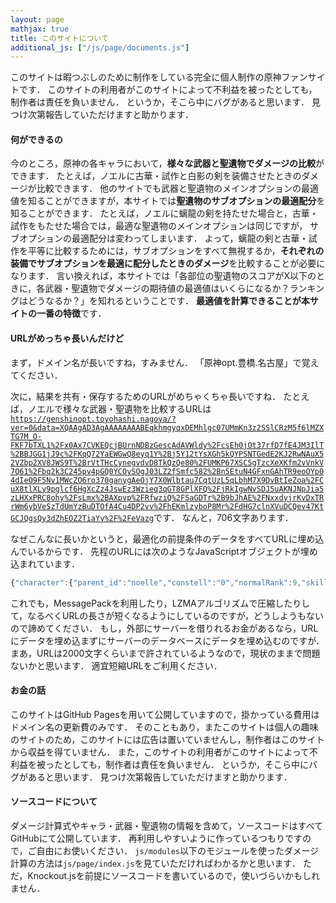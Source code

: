 ```yaml
---
layout: page
mathjax: true
title: このサイトについて
additional_js: ["/js/page/documents.js"]
---
```


このサイトは暇つぶしのために制作をしている完全に個人制作の原神ファンサイトです．
このサイトの利用者がこのサイトによって不利益を被ったとしても，制作者は責任を負いません．
というか，そこら中にバグがあると思います．
見つけ次第報告していただけますと助かります．

#### 何ができるの

今のところ，原神の各キャラにおいて，**様々な武器と聖遺物でダメージの比較**ができます．
たとえば，ノエルに古華・試作と白影の剣を装備させたときのダメージが比較できます．
他のサイトでも武器と聖遺物のメインオプションの最適値を知ることができますが，本サイトでは**聖遺物のサブオプションの最適配分**を知ることができます．
たとえば，ノエルに螭龍の剣を持たせた場合と，古華・試作をもたせた場合では，最適な聖遺物のメインオプションは同じですが，
サブオプションの最適配分は変わってしまいます．
よって，螭龍の剣と古華・試作を平等に比較するためには，サブオプションをすべて無視するか，**それぞれの装備でサブオプションを最適に配分したときのダメージ**を比較することが必要になります．
言い換えれば，本サイトでは「各部位の聖遺物のスコアがX以下のときに，各武器・聖遺物でダメージの期待値の最適値はいくらになるか？ランキングはどうなるか？」を知れるということです．
**最適値を計算できることが本サイトの一番の特徴**です．


#### URLがめっちゃ長いんだけど

まず，ドメイン名が長いですね，すみません．
「原神opt.豊橋.名古屋」で覚えてください．

次に，結果を共有・保存するためのURLがめちゃくちゃ長いですね．
たとえば，ノエルで様々な武器・聖遺物を比較するURLは[`https://genshinopt.toyohashi.nagoya/?ver=0&data=XQAAgAD3AgAAAAAAAABEqkhmgyqxDEMhlgc07UMmKn3z2SSlCRzM5f6lMZXTG7M_O-FKF7bTXL1%2Fx0Ax7CVKEQcjBUrnNDBzGescAdAVWldy%2FcsEh0jOt37rfD7fE4JM3IlT%2BBJGG1jJ9c%2FKqQ72YaEWGwQ8eyq1Y%2Bj5Y12tYsXGh5kQYPSNTGedE2KJ2RwNAuX52VZbp2XV8JWS9T%2BrVtTHcCynegvdvD8TkQzQe80%2FUMKP67XSC5gTzcXeXKfm2vVnkV7Q61%2Fbq2k3C245pv4pGQ0YCOySOgJ03LZ2fSmfc582%2Bn5EtuN4GFxnGAhTR9eoOYp04dIeO9F5Nv1MWcZO6ro370ganygAeOjY7X0Wlbtau7CqtUzL5qLbhM7X9DvBtIeZoa%2FCuX8tlXLy9pglcf6HgXcZz4JswEz3Wzieq3qGT8GPlXFQ%2FjRkIgwNvSDJ5uAKNJNpJia5zLHXxPRC8ohy%2FsLmx%2BAXpvp%2FRfwziQ%2FSaGDTr%2B9bJhAE%2FNxxdyjrKvDxTRrWm6ybVeSzTdUmYzBuDTOfA4Cu4DP2vv%2FhEKmlzyboP8Mr%2FdHG7clnXVuDCQev47KtGCJQgsQy3dZhEOZ2TiaYy%2F%2FeVazg`](https://genshinopt.toyohashi.nagoya/?ver=0&data=XQAAgAD3AgAAAAAAAABEqkhmgyqxDEMhlgc07UMmKn3z2SSlCRzM5f6lMZXTG7M_O-FKF7bTXL1%2Fx0Ax7CVKEQcjBUrnNDBzGescAdAVWldy%2FcsEh0jOt37rfD7fE4JM3IlT%2BBJGG1jJ9c%2FKqQ72YaEWGwQ8eyq1Y%2Bj5Y12tYsXGh5kQYPSNTGedE2KJ2RwNAuX52VZbp2XV8JWS9T%2BrVtTHcCynegvdvD8TkQzQe80%2FUMKP67XSC5gTzcXeXKfm2vVnkV7Q61%2Fbq2k3C245pv4pGQ0YCOySOgJ03LZ2fSmfc582%2Bn5EtuN4GFxnGAhTR9eoOYp04dIeO9F5Nv1MWcZO6ro370ganygAeOjY7X0Wlbtau7CqtUzL5qLbhM7X9DvBtIeZoa%2FCuX8tlXLy9pglcf6HgXcZz4JswEz3Wzieq3qGT8GPlXFQ%2FjRkIgwNvSDJ5uAKNJNpJia5zLHXxPRC8ohy%2FsLmx%2BAXpvp%2FRfwziQ%2FSaGDTr%2B9bJhAE%2FNxxdyjrKvDxTRrWm6ybVeSzTdUmYzBuDTOfA4Cu4DP2vv%2FhEKmlzyboP8Mr%2FdHG7clnXVuDCQev47KtGCJQgsQy3dZhEOZ2TiaYy%2F%2FeVazg)です．
なんと，706文字あります．

なぜこんなに長いかというと，最適化の前提条件のデータをすべてURLに埋め込んでいるからです．
先程のURLには次のようなJavaScriptオブジェクトが埋め込まれています．

```js
{"character":{"parent_id":"noelle","constell":"0","normalRank":9,"skillRank":9,"burstRank":9},"weapons":[{"weapon":{"parent_id":"redhorn_stonethresher","rank":"0"}},{"weapon":{"parent_id":"serpent_spine","rank":"4","buffStacks":"5"}},{"weapon":{"parent_id":"whiteblind","rank":"4","buffStacks":"4"}},{"weapon":{"parent_id":"prototype_archaic","rank":"4","perAttack":10,"useEffect":true}}],"artifacts":[{"art1":{"parent_id":"husk_of_opulent_dreams","bonusType":4,"buffStacks":"4"}},{"art1":{"parent_id":"retracing_bolide","bonusType":4,"useEffect4":true}},{"art1":{"parent_id":"gladiators_finale","bonusType":4}}],"attack":{"id":"normal_1_burst"},"totcost":"75","buff":{"addAtk":null,"rateAtk":null,"addDef":null,"rateDef":null,"addHP":null,"rateHP":null,"crtRate":null,"crtDmg":null,"mastery":null,"dmgBuff":null,"recharge":null},"clock":{"ATK%":true,"DEF%":true,"HP%":false,"Mastery":false,"Recharge":false},"cup":{"ATK%":false,"DEF%":false,"HP%":false,"Mastery":false,"PhyDmg":false,"ElmDmg":true},"hat":{"ATK%":false,"DEF%":false,"HP%":false,"Mastery":false,"CrtRate":true,"CrtDmg":true,"Heal":false}}
```

これでも，MessagePackを利用したり，LZMAアルゴリズムで圧縮したりして，なるべくURLの長さが短くなるようにしているのですが，どうしようもないので諦めてください．
もし，外部にサーバーを借りれるお金があるなら，URLにデータを埋め込まずにサーバーのデータベースにデータを埋め込むのですが．
まあ，URLは2000文字くらいまで許されているようなので，現状のままで問題ないかと思います．
適宜短縮URLをご利用ください．


#### お金の話

このサイトはGitHub Pagesを用いて公開していますので，掛かっている費用はドメイン名の更新費のみです．
そのこともあり，またこのサイトは個人の趣味のサイトのため，このサイトには広告は置いていませんし，制作者はこのサイトから収益を得ていません．
また，このサイトの利用者がこのサイトによって不利益を被ったとしても，制作者は責任を負いません．
というか，そこら中にバグがあると思います．
見つけ次第報告していただけますと助かります．


#### ソースコードについて

ダメージ計算式やキャラ・武器・聖遺物の情報を含めて，ソースコードはすべてGitHubにて公開しています．
再利用しやすいように作っているつもりですので，ご自由にお使いください．
`js/modules`以下のモジュールを使ったダメージ計算の方法は`js/page/index.js`を見ていただければわかるかと思います．
ただ，Knockout.jsを前提にソースコードを書いているので，使いづらいかもしれません．

